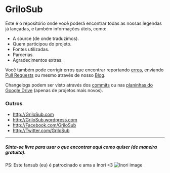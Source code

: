 # GriloSub

Este é o repositório onde você poderá encontrar todas as nossas legendas já lançadas, e também informações úteis, como:

 - A source (de onde traduzimos).
 - Quem participou do projeto. 
 - Fontes utilizadas.
 - Parcerias.
 - Agradecimentos extras.

Você também pode corrigir erros que encontrar reportando [erros](https://github.com/MatheusGrilo/GriloSub/issues), enviando [Pull Requests](https://github.com/MatheusGrilo/GriloSub/pulls) ou mesmo através de nosso [Blog](https://grilosub.wordpress.com/reportar-erros/).

Changelogs podem ser visto através dos [commits](https://github.com/MatheusGrilo/GriloSub/commits/master) ou nas [planinhas do Google Drive](https://drive.google.com/folderview?id=0B0hleoepkPC2Vm16dXJHTzZEbU0&usp=sharing#list) (apenas de projetos mais novos).

### Outros
  - http://GriloSub.com
  - http://GriloSub.wordpress.com
  - http://Facebook.com/GriloSub
  - http://Twitter.com/GriloSub

--- 

##### **Sinta-se livre para usar o que encontrar aqui como quiser (de maneira gratuita).**

PS: Este fansub (eu) é patrocinado e ama a Inori <3 ![Inori image](http://static.zerochan.net/Yuzuriha.Inori.full.1920666.jpg)
